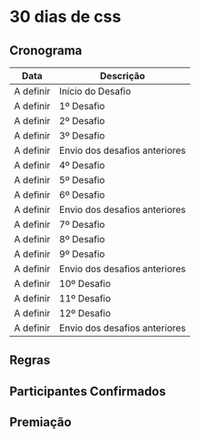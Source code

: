 # 30 dias de css

## Cronograma

Data      | Descrição
--------- | -----------------
A definir | Início do Desafio  
A definir | 1º Desafio
A definir | 2º Desafio 
A definir | 3º Desafio
A definir | Envio dos desafios anteriores  
A definir | 4º Desafio 
A definir | 5º Desafio 
A definir | 6º Desafio 
A definir | Envio dos desafios anteriores
A definir | 7º Desafio 
A definir | 8º Desafio 
A definir | 9º Desafio 
A definir | Envio dos desafios anteriores
A definir | 10º Desafio 
A definir | 11º Desafio 
A definir | 12º Desafio
A definir | Envio dos desafios anteriores

## Regras

## Participantes Confirmados

## Premiação
